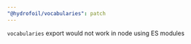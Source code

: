 ```yaml
---
"@hydrofoil/vocabularies": patch
---
```


`vocabularies` export would not work in node using ES modules
